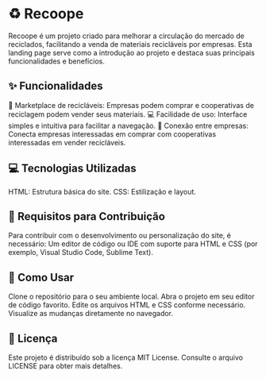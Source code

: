 # ♻️ Recoope
Recoope é um projeto criado para melhorar a circulação do mercado de reciclados, facilitando a venda de materiais recicláveis por empresas. Esta landing page serve como a introdução ao projeto e destaca suas principais funcionalidades e benefícios.

## ✨ Funcionalidades
🛒 Marketplace de recicláveis: Empresas podem comprar e cooperativas de reciclagem podem vender seus materiais.
💻 Facilidade de uso: Interface simples e intuitiva para facilitar a navegação.
🔗 Conexão entre empresas: Conecta empresas interessadas em comprar com cooperativas interessadas em vender recicláveis.

## 💻 Tecnologias Utilizadas
HTML: Estrutura básica do site.
CSS: Estilização e layout.

## 🤝 Requisitos para Contribuição
Para contribuir com o desenvolvimento ou personalização do site, é necessário:
Um editor de código ou IDE com suporte para HTML e CSS (por exemplo, Visual Studio Code, Sublime Text).

## 🚀 Como Usar
Clone o repositório para o seu ambiente local.
Abra o projeto em seu editor de código favorito.
Edite os arquivos HTML e CSS conforme necessário.
Visualize as mudanças diretamente no navegador.

## 📜 Licença
Este projeto é distribuído sob a licença MIT License. Consulte o arquivo LICENSE para obter mais detalhes.

